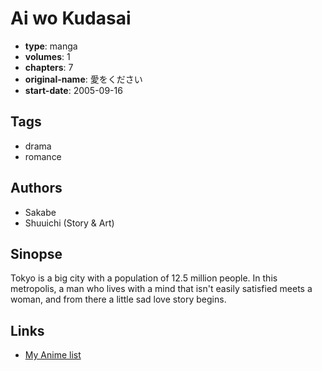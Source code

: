 # Ai wo Kudasai

-   **type**: manga
-   **volumes**: 1
-   **chapters**: 7
-   **original-name**: 愛をください
-   **start-date**: 2005-09-16

## Tags

-   drama
-   romance

## Authors

-   Sakabe
-   Shuuichi (Story & Art)

## Sinopse

Tokyo is a big city with a population of 12.5 million people. In this metropolis, a man who lives with a mind that isn't easily satisfied meets a woman, and from there a little sad love story begins.

## Links

-   [My Anime list](https://myanimelist.net/manga/100109/Ai_wo_Kudasai)
